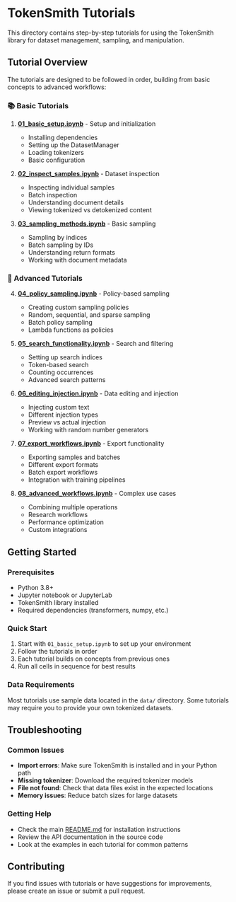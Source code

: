 # TokenSmith Tutorials

This directory contains step-by-step tutorials for using the TokenSmith library for dataset management, sampling, and manipulation.

## Tutorial Overview

The tutorials are designed to be followed in order, building from basic concepts to advanced workflows:

### 📚 Basic Tutorials
1. **[01_basic_setup.ipynb](01_basic_setup.ipynb)** - Setup and initialization
   - Installing dependencies
   - Setting up the DatasetManager
   - Loading tokenizers
   - Basic configuration

2. **[02_inspect_samples.ipynb](02_inspect_samples.ipynb)** - Dataset inspection
   - Inspecting individual samples
   - Batch inspection
   - Understanding document details
   - Viewing tokenized vs detokenized content

3. **[03_sampling_methods.ipynb](03_sampling_methods.ipynb)** - Basic sampling
   - Sampling by indices
   - Batch sampling by IDs
   - Understanding return formats
   - Working with document metadata

### 🎯 Advanced Tutorials
4. **[04_policy_sampling.ipynb](04_policy_sampling.ipynb)** - Policy-based sampling
   - Creating custom sampling policies
   - Random, sequential, and sparse sampling
   - Batch policy sampling
   - Lambda functions as policies

5. **[05_search_functionality.ipynb](05_search_functionality.ipynb)** - Search and filtering
   - Setting up search indices
   - Token-based search
   - Counting occurrences
   - Advanced search patterns

6. **[06_editing_injection.ipynb](06_editing_injection.ipynb)** - Data editing and injection
   - Injecting custom text
   - Different injection types
   - Preview vs actual injection
   - Working with random number generators

7. **[07_export_workflows.ipynb](07_export_workflows.ipynb)** - Export functionality
   - Exporting samples and batches
   - Different export formats
   - Batch export workflows
   - Integration with training pipelines

8. **[08_advanced_workflows.ipynb](08_advanced_workflows.ipynb)** - Complex use cases
   - Combining multiple operations
   - Research workflows
   - Performance optimization
   - Custom integrations

## Getting Started

### Prerequisites
- Python 3.8+
- Jupyter notebook or JupyterLab
- TokenSmith library installed
- Required dependencies (transformers, numpy, etc.)

### Quick Start
1. Start with `01_basic_setup.ipynb` to set up your environment
2. Follow the tutorials in order
3. Each tutorial builds on concepts from previous ones
4. Run all cells in sequence for best results

### Data Requirements
Most tutorials use sample data located in the `data/` directory. Some tutorials may require you to provide your own tokenized datasets.

## Troubleshooting

### Common Issues
- **Import errors**: Make sure TokenSmith is installed and in your Python path
- **Missing tokenizer**: Download the required tokenizer models
- **File not found**: Check that data files exist in the expected locations
- **Memory issues**: Reduce batch sizes for large datasets

### Getting Help
- Check the main [README.md](../../README.md) for installation instructions
- Review the API documentation in the source code
- Look at the examples in each tutorial for common patterns

## Contributing
If you find issues with tutorials or have suggestions for improvements, please create an issue or submit a pull request.
